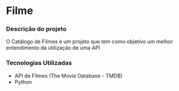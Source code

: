 # Filme

### Descrição do projeto 
O Catálogo de Filmes é um projeto que tem como objetivo um melhor entendimento da utilização de uma API

### Tecnologias Utilizadas
- API de Filmes (The Movie Database - TMDB)
- Python
